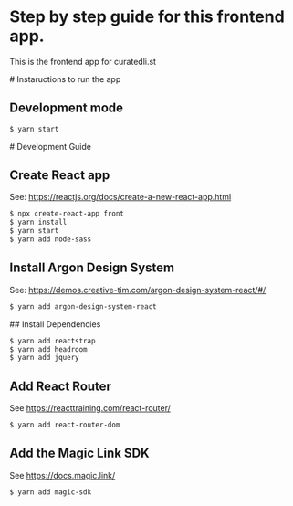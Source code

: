 # Step by step guide for this frontend app.

This is the frontend app for curatedli.st

# Instaructions to run the app

## Development mode

```bash
$ yarn start
```

# Development Guide
## Create React app

See: https://reactjs.org/docs/create-a-new-react-app.html
```bash
$ npx create-react-app front
$ yarn install
$ yarn start
$ yarn add node-sass
```

## Install Argon Design System

See: https://demos.creative-tim.com/argon-design-system-react/#/

```bash
$ yarn add argon-design-system-react
```

## Install Dependencies

```bash
$ yarn add reactstrap
$ yarn add headroom
$ yarn add jquery
```

## Add React Router

See https://reacttraining.com/react-router/

```bash
$ yarn add react-router-dom
```

## Add the Magic Link SDK

See https://docs.magic.link/
```bash
$ yarn add magic-sdk
```